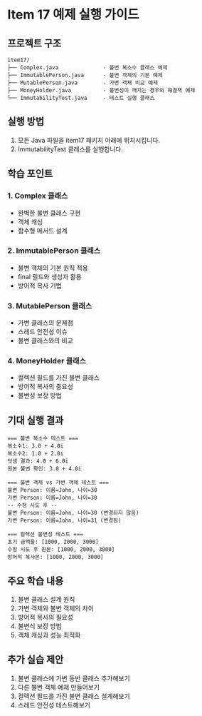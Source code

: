 # Item 17 예제 실행 가이드

## 프로젝트 구조
```
item17/
├── Complex.java              - 불변 복소수 클래스 예제
├── ImmutablePerson.java      - 불변 객체의 기본 예제
├── MutablePerson.java        - 가변 객체 비교 예제
├── MoneyHolder.java          - 불변성이 깨지는 경우와 해결책 예제
└── ImmutabilityTest.java     - 테스트 실행 클래스
```

## 실행 방법
1. 모든 Java 파일을 item17 패키지 아래에 위치시킵니다.
2. ImmutabilityTest 클래스를 실행합니다.

## 학습 포인트

### 1. Complex 클래스
* 완벽한 불변 클래스 구현
* 객체 캐싱
* 함수형 메서드 설계

### 2. ImmutablePerson 클래스
* 불변 객체의 기본 원칙 적용
* final 필드와 생성자 활용
* 방어적 복사 기법

### 3. MutablePerson 클래스
* 가변 클래스의 문제점
* 스레드 안전성 이슈
* 불변 클래스와의 비교

### 4. MoneyHolder 클래스
* 컬렉션 필드를 가진 불변 클래스
* 방어적 복사의 중요성
* 불변성 보장 방법

## 기대 실행 결과
```
=== 불변 복소수 테스트 ===
복소수1: 3.0 + 4.0i
복소수2: 1.0 + 2.0i
덧셈 결과: 4.0 + 6.0i
원본 불변 확인: 3.0 + 4.0i

=== 불변 객체 vs 가변 객체 테스트 ===
불변 Person: 이름=John, 나이=30
가변 Person: 이름=John, 나이=30
-- 수정 시도 후 --
불변 Person: 이름=John, 나이=30 (변경되지 않음)
가변 Person: 이름=John, 나이=31 (변경됨)

=== 컬렉션 불변성 테스트 ===
초기 금액들: [1000, 2000, 3000]
수정 시도 후 원본: [1000, 2000, 3000]
방어적 복사본: [1000, 2000, 3000]
```

## 주요 학습 내용
1. 불변 클래스 설계 원칙
2. 가변 객체와 불변 객체의 차이
3. 방어적 복사의 필요성
4. 불변식 보장 방법
5. 객체 캐싱과 성능 최적화

## 추가 실습 제안
1. 불변 클래스에 가변 동반 클래스 추가해보기
2. 다른 불변 객체 예제 만들어보기
3. 컬렉션 필드를 가진 불변 클래스 설계해보기
4. 스레드 안전성 테스트해보기
